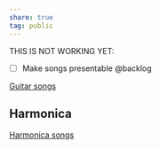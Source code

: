 ```yaml
---  
share: true  
tag: public  
---  
```

  
THIS IS NOT WORKING YET:   
- [ ] Make songs presentable @backlog  
  
[Guitar songs](./Guitar%20songs.md)  
  
  
## Harmonica  
[Harmonica songs](./Harmonica-songs.md)